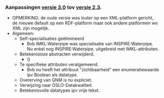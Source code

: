 ### Aanpassingen [versie 3.0](https://belgif.github.io/thematic/models/cable-pipe/) tov [versie 2.3](https://overheid.vlaanderen.be/help/file/1176/download?token=ndmVBd4y).
- OPMERKING: de oude versie was louter op een XML-platform gericht, de nieuwe default op een RDF-platform maar ook andere platformen wo XML zijn mogelijk.
- Algemeen: 
  - Self-specialisaties geëlimineerd
    - Bvb IMKL:Waterpipe was specialisatie van INSPIRE:Waterpipe. Nu enkel nog INSPIRE:Waterpipe, uitgebreid met IMKL-attributen. 
  - Betekenisloze abstracten verwijderd.
    - ()
  - Te specifieke attributen veralgemeend.
    - Bvb nu heeft het attribuut "zichtbaarheid" een enumeratiewaarde ipv Boolean als datatype.
  - Overerving van GNM is nu expliciet.
  - Verwijzing naar OSLO-Datakwaliteit.
  - Betekenisvolle datatypes ipv vrije tekst.
